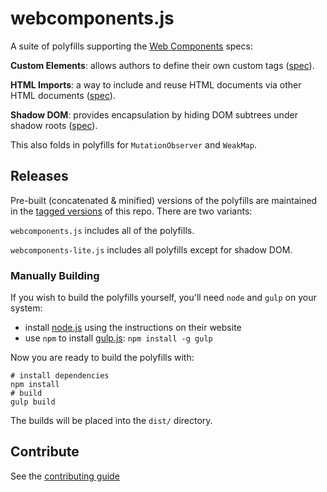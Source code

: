 webcomponents.js
================

A suite of polyfills supporting the [Web Components](http://webcomponents.org) specs:

**Custom Elements**: allows authors to define their own custom tags ([spec](http://w3c.github.io/webcomponents/spec/custom/)).

**HTML Imports**: a way to include and reuse HTML documents via other HTML documents ([spec](http://w3c.github.io/webcomponents/spec/imports/)).

**Shadow DOM**: provides encapsulation by hiding DOM subtrees under shadow roots ([spec](http://w3c.github.io/webcomponents/spec/shadow/)).

This also folds in polyfills for `MutationObserver` and `WeakMap`.


## Releases

Pre-built (concatenated & minified) versions of the polyfills are maintained in the [tagged versions](http://github.com/webcomponents/webcomponentsjs/releases) of this repo. There are two variants:

`webcomponents.js` includes all of the polyfills.

`webcomponents-lite.js` includes all polyfills except for shadow DOM.


### Manually Building

If you wish to build the polyfills yourself, you'll need `node` and `gulp` on your system:

 * install [node.js](http://nodejs.org/) using the instructions on their website
 * use `npm` to install [gulp.js](http://gulpjs.com/): `npm install -g gulp`

Now you are ready to build the polyfills with:

    # install dependencies
    npm install
    # build
    gulp build

The builds will be placed into the `dist/` directory.

## Contribute

See the [contributing guide](CONTRIBUTING.md)


